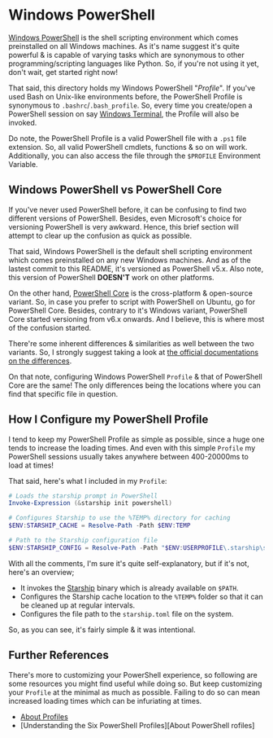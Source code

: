 # Windows PowerShell

[Windows PowerShell][Windows PowerShell] is the shell scripting environment which comes preinstalled on all Windows machines. As it's name suggest it's quite powerful & is capable of varying tasks which are synonymous to other programming/scripting languages like Python. So, if you're not using it yet, don't wait, get started right now!

That said, this directory holds my Windows PowerShell "_Profile_". If you've used Bash on Unix-like environments before, the PowerShell Profile is synonymous to `.bashrc`/`.bash_profile`. So, every time you create/open a PowerShell session on say [Windows Terminal](./../windows-terminal), the Profile will also be invoked.

Do note, the PowerShell Profile is a valid PowerShell file with a `.ps1` file extension. So, all valid PowerShell cmdlets, functions & so on will work. Additionally, you can also access the file through the `$PROFILE` Environment Variable.

## Windows PowerShell vs PowerShell Core

If you've never used PowerShell before, it can be confusing to find two different versions of PowerShell. Besides, even Microsoft's choice for versioning PowerShell is very awkward. Hence, this brief section will attempt to clear up the confusion as quick as possible.

That said, Windows PowerShell is the default shell scripting environment which comes preinstalled on any new Windows machines. And as of the lastest commit to this README, it's versioned as PowerShell v5.x. Also note, this version of PowerShell **DOESN'T** work on other platforms.

On the other hand, [PowerShell Core][PowerShell Core] is the cross-platform & open-source variant. So, in case you prefer to script with PowerShell on Ubuntu, go for PowerShell Core. Besides, contrary to it's Windows variant, PowerShell Core started versioning from v6.x onwards. And I believe, this is where most of the confusion started.

There're some inherent differences & similarities as well between the two variants. So, I strongly suggest taking a look at [the official documentations on the differences][What's New in PowerShell 7.0?].

On that note, configuring Windows PowerShell `Profile` & that of PowerShell Core are the same! The only differences being the locations where you can find that specific file in question.

## How I Configure my PowerShell Profile

I tend to keep my PowerShell Profile as simple as possible, since a huge one tends to increase the loading times. And even with this simple `Profile` my PowerShell sessions usually takes anywhere between 400-20000ms to load at times!

That said, here's what I included in my `Profile`:

```powershell
# Loads the starship prompt in PowerShell
Invoke-Expression (&starship init powershell)

# Configures Starship to use the %TEMP% directory for caching
$ENV:STARSHIP_CACHE = Resolve-Path -Path $ENV:TEMP

# Path to the Starship configuration file
$ENV:STARSHIP_CONFIG = Resolve-Path -Path "$ENV:USERPROFILE\.starship\starship.toml"
```

With all the comments, I'm sure it's quite self-explanatory, but if it's not, here's an overview;

- It invokes the [Starship](../starship) binary which is already available on `$PATH`.
- Configures the Starship cache location to the `%TEMP%` folder so that it can be cleaned up at regular intervals.
- Configures the file path to the `starship.toml` file on the system.

So, as you can see, it's fairly simple & it was intentional.

## Further References

There's more to customizing your PowerShell experience, so following are some resources you might find useful while doing so. But keep customizing your `Profile` at the minimal as much as possible. Failing to do so can mean increased loading times which can be infuriating at times.

- [About Profiles][About Profiles]
- [Understanding the Six PowerShell Profiles][About PowerShell rofiles]

<!-- Reference Links: -->
[Windows PowerShell]: https://docs.microsoft.com/en-us/powershell/scripting/overview?view=powershell-5.1
[PowerShell Core]: https://github.com/PowerShell/PowerShell
[What's New in PowerShell 7.0?]: https://docs.microsoft.com/en-us/powershell/scripting/whats-new/what-s-new-in-powershell-70?view=powershell-7.1
[About Profiles]: https://docs.microsoft.com/en-us/powershell/module/microsoft.powershell.core/about/about_profiles?view=powershell-7.1
[About PowerShell Profiles]: https://devblogs.microsoft.com/scripting/understanding-the-six-powershell-profiles/
